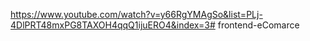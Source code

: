 https://www.youtube.com/watch?v=y66RgYMAgSo&list=PLj-4DlPRT48mxPG8TAXOH4qqQ1ijuERO4&index=3# frontend-eComarce
